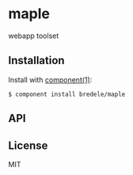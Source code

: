 
# maple

  webapp toolset

## Installation

  Install with [component(1)](http://component.io):

    $ component install bredele/maple

## API



## License

  MIT
